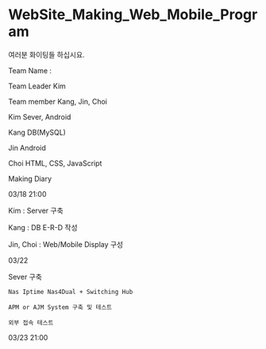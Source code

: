 # WebSite_Making_Web_Mobile_Program

여러분 화이팅들 하십시요.


Team Name : 

Team Leader
  Kim 

Team member
  Kang, Jin, Choi

Kim
  Sever, Android 

Kang
  DB(MySQL) 

Jin
  Android 

Choi
  HTML, CSS, JavaScript 


Making Diary


03/18 21:00

  Kim : Server 구축
  
  Kang : DB E-R-D 작성
  
  Jin, Choi : Web/Mobile Display 구성


03/22

  Sever 구축
  
    Nas Iptime Nas4Dual + Switching Hub
    
    APM or AJM System 구축 및 테스트
    
    외부 접속 테스트


03/23 21:00
